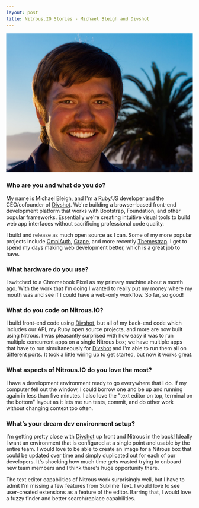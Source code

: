 ```yaml
---
layout: post
title: Nitrous.IO Stories - Michael Bleigh and Divshot
---
```


<img src="/images/michael-bleigh.jpg" alt="Michael Bleigh" />

### Who are you and what do you do?

My name is Michael Bleigh, and I'm a Ruby/JS developer and the CEO/cofounder of [Divshot](http://www.divshot.com/). We're building a browser-based front-end development platform that works with Bootstrap, Foundation, and other popular frameworks. Essentially we're creating intuitive visual tools to build web app interfaces without sacrificing professional code quality.

I build and release as much open source as I can. Some of my more popular projects include [OmniAuth](http://www.omniauth.org/), [Grape](http://intridea.github.io/grape/), and more recently [Themestrap](http://code.divshot.com/themestrap/). I get to spend my days making web development better, which is a great job to have.


### What hardware do you use?

I switched to a Chromebook Pixel as my primary machine about a month ago. With the work that I'm doing I wanted to really put my money where my mouth was and see if I could have a web-only workflow. So far, so good!

<!--break-->
### What do you code on Nitrous.IO?

I build front-end code using [Divshot](http://www.divshot.com/), but all of my back-end code which includes our API, my Ruby open source projects, and more are now built using Nitrous. I was pleasantly surprised with how easy it was to run multiple concurrent apps on a single Nitrous box; we have multiple apps that have to run simultaneously for [Divshot](http://www.divshot.com/) and I'm able to run them all on different ports. It took a little wiring up to get started, but now it works great.


### What aspects of Nitrous.IO do you love the most?

I have a development environment ready to go everywhere that I do. If my computer fell out the window, I could borrow one and be up and running again in less than five minutes. I also love the "text editor on top, terminal on the bottom" layout as it lets me run tests, commit, and do other work without changing context too often.


### What’s your dream dev environment setup?

I'm getting pretty close with [Divshot](http://www.divshot.com/) up front and Nitrous in the back! Ideally I want an environment that is configured at a single point and usable by the entire team. I would love to be able to create an image for a Nitrous box that could be updated over time and simply duplicated out for each of our developers. It's shocking how much time gets wasted trying to onboard new team members and I think there's huge opportunity there.

The text editor capabilities of Nitrous work surprisingly well, but I have to admit I'm missing a few features from Sublime Text. I would love to see user-created extensions as a feature of the editor. Barring that, I would love a fuzzy finder and better search/replace capabilities.
